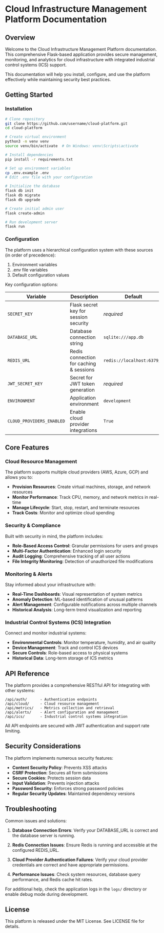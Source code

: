 # Cloud Infrastructure Management Platform Documentation

## Overview

Welcome to the Cloud Infrastructure Management Platform documentation. This comprehensive Flask-based application provides secure management, monitoring, and analytics for cloud infrastructure with integrated industrial control systems (ICS) support.

This documentation will help you install, configure, and use the platform effectively while maintaining security best practices.

## Getting Started

### Installation

```bash
# Clone repository
git clone https://github.com/username/cloud-platform.git
cd cloud-platform

# Create virtual environment
python3 -m venv venv
source venv/bin/activate  # On Windows: venv\Scripts\activate

# Install dependencies
pip install -r requirements.txt

# Set up environment variables
cp .env.example .env
# Edit .env file with your configuration

# Initialize the database
flask db init
flask db migrate
flask db upgrade

# Create initial admin user
flask create-admin

# Run development server
flask run
```

### Configuration

The platform uses a hierarchical configuration system with these sources (in order of precedence):
1. Environment variables
2. .env file variables
3. Default configuration values

Key configuration options:

| Variable | Description | Default |
|----------|-------------|---------|
| `SECRET_KEY` | Flask secret key for session security | *required* |
| `DATABASE_URL` | Database connection string | `sqlite:///app.db` |
| `REDIS_URL` | Redis connection for caching & sessions | `redis://localhost:6379/0` |
| `JWT_SECRET_KEY` | Secret for JWT token generation | *required* |
| `ENVIRONMENT` | Application environment | `development` |
| `CLOUD_PROVIDERS_ENABLED` | Enable cloud provider integrations | `True` |

## Core Features

### Cloud Resource Management

The platform supports multiple cloud providers (AWS, Azure, GCP) and allows you to:

- **Provision Resources**: Create virtual machines, storage, and network resources
- **Monitor Performance**: Track CPU, memory, and network metrics in real-time
- **Manage Lifecycle**: Start, stop, restart, and terminate resources
- **Track Costs**: Monitor and optimize cloud spending

### Security & Compliance

Built with security in mind, the platform includes:

- **Role-Based Access Control**: Granular permissions for users and groups
- **Multi-Factor Authentication**: Enhanced login security
- **Audit Logging**: Comprehensive tracking of all user actions
- **File Integrity Monitoring**: Detection of unauthorized file modifications

### Monitoring & Alerts

Stay informed about your infrastructure with:

- **Real-Time Dashboards**: Visual representation of system metrics
- **Anomaly Detection**: ML-based identification of unusual patterns
- **Alert Management**: Configurable notifications across multiple channels
- **Historical Analysis**: Long-term trend visualization and reporting

### Industrial Control Systems (ICS) Integration

Connect and monitor industrial systems:

- **Environmental Controls**: Monitor temperature, humidity, and air quality
- **Device Management**: Track and control ICS devices
- **Secure Controls**: Role-based access to physical systems
- **Historical Data**: Long-term storage of ICS metrics

## API Reference

The platform provides a comprehensive RESTful API for integrating with other systems:

```
/api/auth/      - Authentication endpoints
/api/cloud/     - Cloud resource management
/api/metrics/   - Metrics collection and retrieval
/api/alerts/    - Alert configuration and management
/api/ics/       - Industrial control systems integration
```

All API endpoints are secured with JWT authentication and support rate limiting.

## Security Considerations

The platform implements numerous security features:

- **Content Security Policy**: Prevents XSS attacks
- **CSRF Protection**: Secures all form submissions
- **Secure Cookies**: Protects session data
- **Input Validation**: Prevents injection attacks
- **Password Security**: Enforces strong password policies
- **Regular Security Updates**: Maintained dependency versions

## Troubleshooting

Common issues and solutions:

1. **Database Connection Errors**: Verify your DATABASE_URL is correct and the database server is running.

2. **Redis Connection Issues**: Ensure Redis is running and accessible at the configured REDIS_URL.

3. **Cloud Provider Authentication Failures**: Verify your cloud provider credentials are correct and have appropriate permissions.

4. **Performance Issues**: Check system resources, database query performance, and Redis cache hit rates.

For additional help, check the application logs in the `logs/` directory or enable debug mode during development.

## License

This platform is released under the MIT License. See LICENSE file for details.